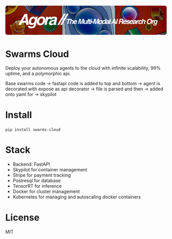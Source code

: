 [![Multi-Modality](agorabanner.png)](https://discord.gg/qUtxnK2NMf)

# Swarms Cloud
Deploy your autonomous agents to the cloud with infinite scalability, 99% uptime, and a polymorphic api.


Base swarms code -> fastapi code is added to top and bottom -> agent is decorated with expose as api decorator -> file is parsed and then -> added onto yaml for -> skypilot


# Install
`pip install swarms-cloud`


# Stack
- Backend: FastAPI
- Skypilot for container management
- Stripe for payment tracking
- Postresql for database
- TensorRT for inference
- Docker for cluster management
- Kubernetes for managing and autoscaling docker containers



# License
MIT